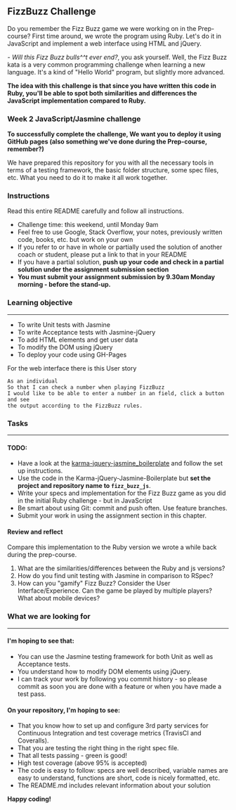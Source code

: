 ## FizzBuzz Challenge
Do you remember the Fizz Buzz game we were working on in the Prep-course? First time around, we wrote the program using Ruby. Let's do it in JavaScript and implement a web interface using HTML and jQuery.

*- Will this Fizz Buzz bulls^^t ever end?*, you ask yourself. Well, the Fizz Buzz kata is a very common programming challenge when learning a new language. It's a kind of "Hello World" program, but slightly more advanced. 

**The idea with this challenge is that since you have written this code in Ruby, you'll be able to spot both similarities and differences the JavaScript implementation compared to Ruby.**

### Week 2 JavaScript/Jasmine challenge
**To successfully complete the challenge, We want you to deploy it using GitHub pages (also something we've done during the Prep-course, remember?)**

We have prepared this repository for you with all the necessary tools in terms of a testing framework, the  basic folder structure, some spec files, etc.  What you need to do it to make it all work together.

### Instructions
Read this entire README carefully and follow all instructions.
- Challenge time: this weekend, until Monday 9am
- Feel free to use Google, Stack Overflow, your notes, previously written code, books, etc. but work on your own
- If you refer to or have in whole or partially used the solution of another coach or student, please put a link to that in your README
- If you have a partial solution, **push up your code and check in a partial solution under the assignment submission section**
- **You must submit your assignment submission by 9.30am Monday morning - before the stand-up.**


### Learning objective
 
--------------------------------------------------------------------------------

- To write Unit tests with Jasmine
- To write Acceptance tests with Jasmine-jQuery
- To add HTML elements and get user data
- To modify the DOM using jQuery
- To deploy your code using GH-Pages


For the web interface there is this User story

```
As an individual
So that I can check a number when playing FizzBuzz
I would like to be able to enter a number in an field, click a button and see
the output according to the FizzBuzz rules.
```

### Tasks

-------------------------------------------------------------------------------
#### TODO:

- Have a look at the [karma-jquery-jasmine_boilerplate](https://github.com/CraftAcademy/karma-jquery-jasmine_boilerplate) and follow the set up instructions.
- Use the code in the Karma-jQuery-Jasmine-Boilerplate but **set the project and repository name to `fizz_buzz_js`**.
- Write your specs and implementation for the Fizz Buzz game as you did in the initial Ruby challenge - but in JavaScript
- Be smart about using Git: commit and push often. Use feature branches.
- Submit your work in using the assignment section in this chapter. 

#### Review and reflect
Compare this implementation to the Ruby version we wrote a while back during the prep-course. 

1. What are the similarities/differences between the Ruby and js versions?
2. How do you find unit testing with Jasmine in comparison to RSpec? 
3. How can you "gamify" Fizz Buzz? Consider the User Interface/Experience. Can the game be played by multiple players? What about mobile devices? 


### What we are looking for

--------------------------------------------------------------------------------

#### I'm hoping to see that:
- You can use the Jasmine testing framework for both Unit as well as Acceptance tests.
- You understand how to modify DOM elements using jQuery.
- I can track your work by following you commit history - so please commit as soon you are done with a feature or when you have made a test pass.

#### On your repository, I'm hoping to see:
- That you know how to set up and configure 3rd party services for Continuous Integration and test coverage metrics (TravisCI and Coveralls).
- That you are testing the right thing in the right spec file.
- That all tests passing - green is good!
- High test coverage (above 95% is accepted)
- The code is easy to follow: specs are well described, variable names are easy to understand, functions are short, code is nicely formatted, etc.
- The README.md includes relevant information about your solution

**Happy coding!**


